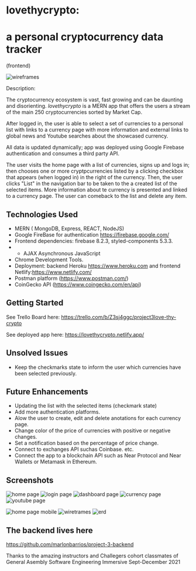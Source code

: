 # lovethycrypto: 

# a personal cryptocurrency data tracker
(frontend)

![wireframes](src/images/home.png 'home page')

Description:

The cryptocurrency ecosystem is vast, fast growing and can be daunting and disorienting. *lovethycrypto* is a MERN app that offers the users a stream of the main 250 cryptocurrencies sorted by Market Cap. 

After logged in, the user is able to select a set of currencies to a personal list with links to a currency page with more information and external links to global news and Youtube searches about the showcased currency. 

All data is updated dynamically; app was deployed using Google Firebase authentication and consumes a third party API.

The user visits the home page with a list of currencies, signs up and logs in; then chooses one or more cryptpcurrencies listed  by a clicking checkbox that appears (when logged in) in the right of the currency. Then, the user clicks "List" in the navigation bar to be taken to  the a  created list of the selected items. More information about te currency is presented and linked to a currency page. The user can comeback to the list and delete any item.


## Technologies Used
- MERN ( MongoDB, Express, REACT, NodeJS) 
- Google FireBase for authentication
https://firebase.google.com/
- Frontend dependencies: firebase 8.2.3, styled-components 5.3.3.
- - AJAX Asynchronous JavaScript
- Chrome Development Tools.
- Deployment:  backend Heroku 
https://www.heroku.com and frontend Netlify:https://www.netlify.com/
- Postman platform (https://www.postman.com/)
- CoinGecko API (https://www.coingecko.com/en/api)

## Getting Started
See Trello Board here:
https://trello.com/b/Z3sj4ggc/project3love-thy-crypto

See deployed app here:
https://lovethycrypto.netlify.app/

## Unsolved Issues
- Keep the checkmarks state to inform the user which currencies have been selected previously.

## Future Enhancements
- Updating the list with the selected items (checkmark state)
- Add more authentication platforms.
- Alow the user to create, edit and delete anotations for each currency page.
- Change color of the price of currencies  with positive or negative changes.
- Set a notification based on the percentage of price change.
- Connect to exchanges API suchas Coinbase. etc.
- Connect the app to a blockchain API such as Near Protocol and Near Wallets or Metamask in Ethereum.

## Screenshots
![home page](src/images/home.png 'home page')
![login page](src/images/login.png 'login page')
![dashboard page](src/images/dashboard.png 'dashboard page')
![currency page](src/images/show.png 'show page')
![youtube page](src/images/youtube.png 'search results youtube page')

![home page mobile](src/images/mobile_responsive.png 'mobile responsive')
![wiretrames](src/images/wireframes.png 'wireframes')
![erd](src/images/ERD.png 'wireframes')


## The backend lives here
https://github.com/marlonbarrios/project-3-backend

Thanks to the amazing instructors and Challegers cohort classmates of General Asembly Software Engineering Immersive Sept-December 2021

